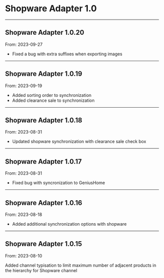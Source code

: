 # Shopware Adapter 1.0


---

## Shopware Adapter 1.0.20
From: 2023-09-27

* Fixed a bug with extra suffixes when exporting images

---

## Shopware Adapter 1.0.19
From: 2023-09-19

* Added sorting order to synchronization
* Added clearance sale to synchronization

---

## Shopware Adapter 1.0.18
From: 2023-08-31

* Updated shopware synchronization with clearance sale check box

---

## Shopware Adapter 1.0.17
From: 2023-08-31

* Fixed bug with syncronization to GeniusHome

---

## Shopware Adapter 1.0.16
From: 2023-08-18

* Added additional synchronization options with shopware

---

## Shopware Adapter 1.0.15
From: 2023-08-10

Added channel typisation to limit maximum number of adjacent products in the hierarchy for Shopware channel